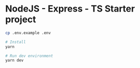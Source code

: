 # NodeJS - Express - TS Starter project

```bash
cp .env.example .env

# Install
yarn 

# Run dev environment
yarn dev
```